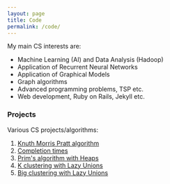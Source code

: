 ```yaml
---
layout: page
title: Code
permalink: /code/
---
```

My main CS interests are:

* Machine Learning (AI) and Data Analysis (Hadoop)
* Application of Recurrent Neural Networks
* Application of Graphical Models
* Graph algorithms
* Advanced programming problems, TSP etc.
* Web development, Ruby on Rails, Jekyll etc.

### Projects

Various CS projects/algorithms:

1. [Knuth Morris Pratt algorithm][ggl]
2. [Completion times][ku]
3. [Prim's algorithm with Heaps][prim]
4. [K clustering with Lazy Unions][kclust]
5. [Big clustering with Lazy Unions][bigclust]

[ggl]: https://github.com/KvitnucaZahradka/knuth_morris_pratt/blob/master/KnuthMorrisPratt.java "Knuth Morris Pratt algorithm"
[ku]: https://github.com/KvitnucaZahradka/completition_times/blob/master/Completition_times.java "Completion times"
[prim]: https://github.com/KvitnucaZahradka/prims_algorithm_heaps/blob/master/PrimsAlgorithmHeapVersion.java "Prim's algorithm"
[kclust]: https://github.com/KvitnucaZahradka/k_clustering_with_lazy_unions "K clustering with Lazy Unions"
[bigclust]: https://github.com/KvitnucaZahradka/big_clustering "Big clustering with Lazy Unions"
